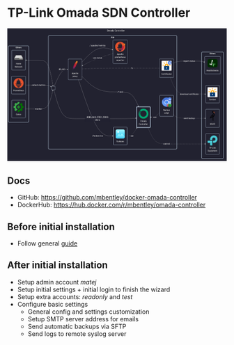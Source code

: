 # TP-Link Omada SDN Controller

![diagram](../../docs/diagrams/out/apps/omada-controller.png)

## Docs

- GitHub: <https://github.com/mbentley/docker-omada-controller>
- DockerHub: <https://hub.docker.com/r/mbentley/omada-controller>

## Before initial installation

- Follow general [guide](../../docs/Checklist%20for%20new%20docker-apps.md)

## After initial installation

- Setup admin account _matej_
- Setup initial settings + initial login to finish the wizard
- Setup extra accounts: _readonly_ and _test_
- Configure basic settings
    - General config and settings customization
    - Setup SMTP server address for emails
    - Send automatic backups via SFTP
    - Send logs to remote syslog server
